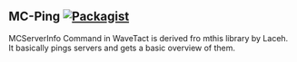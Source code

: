MC-Ping [![Packagist](https://img.shields.io/badge/license-MIT-blue.svg)](https://github.com/TechCavern/MC-Ping/blob/master/LICENSE.md)
---------------------------------------------------------------
MCServerInfo Command in WaveTact is derived fro mthis library by Laceh. It basically pings servers and gets a basic overview of them.
